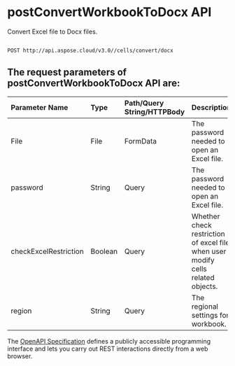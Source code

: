 # **postConvertWorkbookToDocx API**

Convert Excel file to Docx files. 

```bash

POST http://api.aspose.cloud/v3.0//cells/convert/docx

```

## The request parameters of **postConvertWorkbookToDocx** API are: 

| Parameter Name | Type | Path/Query String/HTTPBody | Description | 
| :- | :- | :- |:- | 
|File|File|FormData|The password needed to open an Excel file.|
|password|String|Query|The password needed to open an Excel file.|
|checkExcelRestriction|Boolean|Query|Whether check restriction of excel file when user modify cells related objects.|
|region|String|Query|The regional settings for workbook.|


The [OpenAPI Specification](https://reference.aspose.cloud/cells/#/ConversionController/PostConvertWorkbookToDocx) defines a publicly accessible programming interface and lets you carry out REST interactions directly from a web browser.
